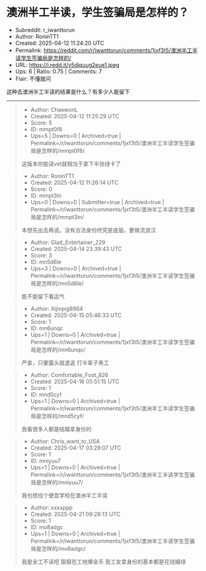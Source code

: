 # 澳洲半工半读，学生签骗局是怎样的？

- Subreddit: r_iwanttorun
- Author: RoninTT1
- Created: 2025-04-12 11:24:20 UTC
- Permalink: https://reddit.com/r/iwanttorun/comments/1jxf3t5/澳洲半工半读学生签骗局是怎样的/
- URL: https://i.redd.it/y5djquug2eue1.jpeg
- Ups: 6 | Ratio: 0.75 | Comments: 7
- Flair: 不懂就问


这种去澳洲半工半读的结果是什么？有多少人能留下


---

> - Author: ChaewonL
> - Created: 2025-04-12 11:25:29 UTC
> - Score: 5
> - ID: mmpt0f8
> - Ups=5 | Downs=0 | Archived=true | Permalink=/r/iwanttorun/comments/1jxf3t5/澳洲半工半读学生签骗局是怎样的/mmpt0f8/
>
> 这版本你能读vet就相当于拿下半张绿卡了

> - Author: RoninTT1
> - Created: 2025-04-12 11:26:14 UTC
> - Score: 0
> - ID: mmpt3in
> - Ups=0 | Downs=0 | Submitter=true | Archived=true | Permalink=/r/iwanttorun/comments/1jxf3t5/澳洲半工半读学生签骗局是怎样的/mmpt3in/
>
> 本想先出去再说。没有合法身份终究是底层。要做流浪汉

> - Author: Glad_Entertainer_229
> - Created: 2025-04-14 23:39:43 UTC
> - Score: 3
> - ID: mn5d6le
> - Ups=3 | Downs=0 | Archived=true | Permalink=/r/iwanttorun/comments/1jxf3t5/澳洲半工半读学生签骗局是怎样的/mn5d6le/
>
> 能不能留下看运气

> - Author: Xijinpig8964
> - Created: 2025-04-15 05:46:33 UTC
> - Score: 1
> - ID: mn6unqc
> - Ups=1 | Downs=0 | Archived=true | Permalink=/r/iwanttorun/comments/1jxf3t5/澳洲半工半读学生签骗局是怎样的/mn6unqc/
>
> 严查，只要露头就遣返 打半辈子黑工

> - Author: Comfortable_Foot_826
> - Created: 2025-04-16 05:51:15 UTC
> - Score: 1
> - ID: mnd5cyf
> - Ups=1 | Downs=0 | Archived=true | Permalink=/r/iwanttorun/comments/1jxf3t5/澳洲半工半读学生签骗局是怎样的/mnd5cyf/
>
> 我看很多人都是结婚拿身份的

> - Author: Chris_want_to_USA
> - Created: 2025-04-17 03:29:07 UTC
> - Score: 1
> - ID: mniyuu7
> - Ups=1 | Downs=0 | Archived=true | Permalink=/r/iwanttorun/comments/1jxf3t5/澳洲半工半读学生签骗局是怎样的/mniyuu7/
>
> 我也想找个便宜学校在澳洲半工半读

> - Author: xxxxppp
> - Created: 2025-04-21 09:28:13 UTC
> - Score: 1
> - ID: mo8adgc
> - Ups=1 | Downs=0 | Archived=true | Permalink=/r/iwanttorun/comments/1jxf3t5/澳洲半工半读学生签骗局是怎样的/mo8adgc/
>
> 我是全工不读吧 狠狠在工地爆金币  我工友拿身份的基本都是花钱婚绿
